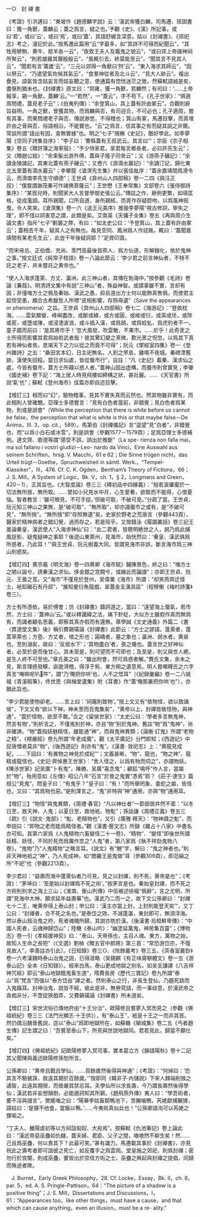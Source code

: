 一○　封 禪 書

《考證》引洪邁曰：“東坡作《趙德麟字説》云：‘漢武帝獲白麟，司馬遷、班固書曰：獲一角獸，蓋麟云；蓋之爲言，疑之也。’予觀《史》、《漢》所記事，或曰‘若’，或曰‘云’，或曰‘焉’，或曰‘蓋’，其語舒緩含深意。姑以《封禪書》、《郊祀志》考之，漫記於此。”按馬遷此篇用“云”字最多，如“其詳不可得而紀聞云”，“其牲用駵駒、黄牛、羝羊各一云”，“夜致王夫人及竈鬼之貌云”，“或曰郊上帝諸神祠所聚云”，“則若雄雞其聲殷殷云”，“風輒引去，終莫能至云”，“聞其言不見其人云”，“聞若有言‘萬歲’云”，“三元以郊得一角獸曰‘狩’云”，“東入海求其師云”，“因以祭云”，“乃遣望氣佐候其氣云”，“食羣神從者及北斗云”，“見大人跡云”。複出疊見，語氣皆含姑妄言而姑妄聽之意，使通篇有惚恍迷茫之致。然蘇軾語誠是矣，盡愜則猶未也。《封禪書》原文曰：“郊雍，獲一角獸，若麟然；有司曰：‘……上帝報享，錫一角獸，蓋麟’云。”一“若然”，一“蓋云”，字不苟下。《孔子世家》：“俱適周問禮，蓋見老子云”；《伯夷列傳》：“余登箕山，其上蓋有許由冢云”。合觀則辭旨益明。一角之獸，曾獲其物，而爲麟與否，有司迎合，不可必也；孔子適周，嘗有其事，而果問禮老子與否，傳説渺悠，不得稽也；箕山有冢，馬遷目擊，而真埋許由之骨與否，俗語相沿，不能實也。“云”之爲言，信其事之有而疑其説之非爾。常談所謂“語出有因，查無實據”也。明之“七子”規橅《史記》，酷好學此。如李夢陽《空同子詩集自序》：“李子曰：‘曹縣蓋有王叔武云。其言曰’”；宗臣《宗子相集》卷五《贈許簿之海寧敍》：“予少侍家君，家君每言鄉長者，必曰許先生云”；又《贈趙公敍》：“余束髮出游外傅，蓋與子隆子同舍云”；又《游燕子磯記》：“余讀金陵諸記，其東北蓋有燕子磯云”；又卷六《游滴水巖記》：“余讀汀記，歸化東北五里蓋有滴水巖云”；李攀龍《滄溟先生集》弁以張佳胤序：“蓋余嘉靖間爲滑令云，而濟南李先生守順德”；王世貞《弇州山人四部稿》卷一二四《與汪正叔》：“僕嘗謂謝茂秦可作諸佛菩薩云”；王世懋《王奉常集》文部卷六《張侍御詩集序》：“某爲兒時，則聞家大人言督學御史張公云。”傳誌之作，厥例更繁，如填匡格，徒成濫調。耳所親聞，口所自道，身所親經，而胥作存疑腔吻，以爲風神摇曳，令人笑來。《滄溟集》卷一六《送王元美序》推服李夢陽“視古修詞，寧失之理”，即不惜以詞害意之謂，此類是矣。艾南英《天傭子全集》卷五《再與周介生論文書》指斥“七子”剿襲之弊，有曰：“如太史公曰：‘予登箕山，其上蓋有許由冢云’；蓋相去千年，疑其人之有無也。每見空同、鳳洲爲人作誌銘，輒曰：‘蓋聞嘉靖間有某老先生云’，此豈千年後疑詞耶？”足資印證。

“而宋毋忌、正伯僑、充尚、羡門高最後皆燕人，爲方仙道，形解銷化，依於鬼神之事。”按文廷式《純常子枝語》卷一八論此節云：‘李少君之前言神仙者，不特不託之老子，并未嘗託之黄帝也。”

“使人入海求蓬萊、方丈、瀛洲，此三神山者，其傳在勃海中。”按參觀《毛詩》卷論《蒹葭》。明清詩文集中有説“三神山”者，殊益神智。或謂事雖不實，言却有因；非僅嗤方士之僞及秦始、漢武之愚，抑且道出方士何以能飾真售僞，而使君主起信受愚，頗合古希臘哲人所標“皮相影響，存照毋遺”（Save the appearances or phenomena）之旨。王世貞《弇州山人四部稿》卷七二《海游記》：“登故枕海。……雲氣驟變，峰嶼盡改，或斷或續，或方或圓，或峻或衍，或英或坯，或陟或密，或墮或隒，或浸漶波浪，或斗插入漢，或爲鴟，或爲蛟虬、爲虎豹者不一。童子趨而前曰：‘是其將市乎！’忽大風發，吹雲散，不果市。……於乎！此奇衺之士所得而影響其君爲始若武者哉！彼其驚幻變之熹微，歎光景之怳忽，以爲其下真若有神仙者焉，思竭天下之力以從之而竟不可得”；阮元《揅經室四集》卷一《登州雜詩》之五：“桑田言本幻，日主祀無名。人到之罘島，雞鳴不夜城。秦碑湮舊跡，漢使失回程。當日求仙處，皆從蜃市行”，自註：“凡《史記》載秦、漢求仙之處，今皆有蜃市，蓋方士所藉以惑人者。”蓋神山固出虚構，而蜃市則曾實見；李肇《國史補》卷下記：“海上居人時見飛樓如締構之狀，甚壯麗。……《天官書》所説‘氣’也”；蘇軾《登州海市》佳篇亦即自述目擊。

【增訂三】相而曰“幻”，驗物稽事，見其不實失真而云然也。然其物雖非實有，而此相則人曾確覩。亞理士多德嘗言：“見有白色者當前，非錯覺；見白色者爲某物，則或是誤會”（While the perception that there is white before us cannot be false，the perception that what is white is this or that maybe false－De Anima，III. 3，op. cit.，589）。馬第伯《封禪儀記》言“遥望”見“白者”，非錯覺也，而“以爲小白石或冰雪”，則是誤會（參觀1577－1579頁）；足爲亞理士多德補例。達文齊、歌德等謂“感受不誤，誤出於推斷”（La spe-
rienza non falla mai，ma sol fallano i vostri giudizi－Leo-
nardo da Vinci，Eine Auswahl aus seinem Schriften，hrsg. V. Macchi，61 e 62；Die Sinne trügen nicht，das Urteil trügt－Goethe，Spruchweisheit in sämtl. Werk.，“Tempel-
Klassiker”，III，476. Cf. C. K. Ogden，Bentham’s Theory of Fictions，66；J. S. Mill，A System of Logic，Bk. V，ch. 1，§ 2，Longmans and Green，420－1），正其旨也。《大智度論》卷三三《釋初品中四緣義》：“般若波羅蜜於一切法無所捨，無所取。……譬如小兒見水中月，心生愛著，欲取而不能得，心懷憂惱。智者教言：‘雖可眼見，不可手捉。’但破可取，不破可見。”分疏了當。王世貞、阮元知三神山之果無，是“破可取”、“無所取”，却亦識蜃市之或有，是“不破可見”、“無所捨”。“無所捨”即“存照無遺”矣。史家於野老之荒唐言（參觀443頁），醫家於精神病者之錯幻覺，過而存之，若是班乎。又按錢泳《履園叢話》卷三記王曇論秦皇、漢武使人“入海求神仙”曰：“此二君者，皆聰明絶世之人，胡乃爲此捕風捉影、疑鬼疑神之事耶？後遊山東萊州，見海市，始恍然曰：‘秦皇、漢武俱爲所惑者，乃此耳！’”與王世貞、阮元樹義大同，皆謂見海市非誤，斷言海市爲三神山則惑矣。

【增訂四】黄宗羲《明文海》卷一四黄卿《海市賦》鋪陳景色，終之曰：“嗤方士之陋以誕兮，誘秦漢之求仙。侈金銀之宫闕兮，或緣此而諞謾”；亦即王世貞、阮元、王曇之意。又“海市”不僅見於登州，吴偉業《海市》所謂：“却笑燕齊迂怪士，衹知碣石有丹邱”，“誰知曼衍魚龍戲，翠蓋金支滿具區”（程穆衡《梅村詩箋》卷三）。

方士有所憑依，易於傅會；仿《封禪書》鑄詞道之，當曰：“遠望海上蜃氣，若市然，方士曰：‘蓋神山’云。”或以釋讖緯之法，痛下針砭，大似方士雖假作真而無爲有，而識者顧名思義，即察其真亦假而有還無。章學誠《文史通義》外篇二《書〈貫道堂文集〉後》稱引費錫璜論《封禪書》此節云：“方士之謬語。蓬萊者，蓬蒿草萊也；方壺、方丈者，棺之形也；圓嶠者，墓之象也；瀛洲、弱水者，黄泉也，至則溺矣，故曰：‘反居水下’；‘其物盡白’者，喪之儀也。蓋言世之好神仙者，必至於是而後甘心。其未至是，則可望而不可即也；及至是，則又與世人絶，是生人終不可至也。”章氏美之曰：“雖出附會，然可爲惑者解。”費氏文集，余未之見，斯言理惑發矇，詼詭滑稽，得淳于髡、東方朔之遺意焉。明人嘗嘲釋氏之六字真言“唵嘛呢叭𡄣吽”，謂“乃‘俺把你哄’也，人不之悟耳”（《紀録彙編》卷一二八姚福《青溪暇筆》，佟世思《與梅堂遺集》附《耳書》作“蓋‘俺那裏把你哄’也”），亦猶此旨也。

“李少君能使物卻老。……言上曰：‘祠竈則致物’。”按上文又有“依物怪，欲以致諸侯”，下文又有“欲以下神，神未至而百鬼集矣”，“黄帝以上，封禪皆致怪物，與神通”，“震於怪物，欲至不敢。”合之《留侯世家》：“太史公曰：‘學者多言無鬼神，然言有物’，”則析言之，不僅鬼别於神，亦且“物”别於鬼神。舊註“物”爲“鬼神”，尚非確諦。“物”蓋指妖魅精怪，雖能通“神”，而與鬼神異類；《論衡·訂鬼》所謂“老物之精”，《楞嚴經》卷九所謂“年老成魔”。觀《太平廣記》分門即知；《西遊記》中捉唐僧者莫非“物”，《後西遊記》則亦有“鬼”。《漢書·
效祀志》上：“黄龍見成紀，……下詔曰：‘有異物之神見於成紀’”；文義甚晰，“物”、龍也，“物之神”、龍精或龍怪也。《史記·齊悼惠王世家》：“舍人怪之，以爲有物而伺之”，亦謂物妖。《陳涉世家》記吴廣“卜有鬼”，陳勝、吴廣“喜念鬼”；顧狐“鳴呼”作人言，當屬於“物”，殆用意如《左傳》昭公八年“石言”於晉之鬼實“憑焉”耶？《莊子·達生》篇桓公“見鬼”，問皇子曰：“有鬼乎？”皇子曰：“有！”而所舉罔象、委蛇之屬，皆怪也，又曰：“其爲物也惡。”是則渾言之，“鬼”非特與“神”通用，亦與“物”通用耳。

【增訂三】“物怪”與鬼異類，《周禮·春官》“凡以神仕者”一節部居井然不紊：“以冬日至，致天神、人鬼；以夏日至，致地衹、物鬽”；孫詒讓《周禮正義》卷五三《疏》引《説文·
鬼部》：“鬽、老精物也”，又引《廣雅·釋天》：“物神謂之鬽”，而申説曰：“即物之老而能爲精怪者。”觀《漢書·藝文志》所録《雜占十八家》中書名亦可知。其第六家爲《人鬼精物六畜變怪二十一卷》，“精物”、“變怪”即後世所謂妖精、妖怪，不同於死而爲厲作祟之“人鬼”者，第八家爲《執不祥劾鬼物八卷》，“鬼物”乃“人鬼精物”之略言耳。《説文》有“䰠”字，解曰：“鬼之神者也。”則非天神地衹之“神”，乃人死成神，如“閻羅王是鬼做”耳（參觀306頁），即范縝之所“不祀”也（參觀2213頁）。

李少君曰：“益壽而海中蓬萊仙者乃可見，見之以封禪，則不死，黄帝是也”；《考證》：“茅坤曰：‘至是始以封禪爲不死之術’。”按茅言是也。秦始皇封禪，而不死之方術則别求之海上三山；《淮南、衡山列傳》中伍被述徐福“僞辭”，言之尤明，所謂“見海中大神，願求延年益壽藥”也。漢武乃二而一之，故下文公孫卿曰：“封禪七十二王，唯黄帝得上泰山封；申公曰：‘漢主亦當上封，上封則能登天矣’”，又丁公曰：“封禪者，合不死之名也。”是泰岱之效，不減蓬瀛，東封即可，無須浮海。然以泰山爲治鬼之府，死者魂魄所歸，其説亦昉於漢。《後漢書·烏桓鮮卑傳》：“中國人死者，云魂神歸岱山”；陸機《泰山吟》：“幽塗延萬鬼，神房集百靈”；《博物志》卷一引《孝經援神契》曰：“泰山，天帝孫也，主召人魂。東方，萬物之始，故知人生命之長短”（《文選》劉楨《贈五官中郎將》第三首：“常恐游岱宗，不復見故人”，李善註亦引此）。《日知録》卷三○、《陔餘叢考》卷三五、《茶香室叢鈔》卷一六考漢魏時泰山治鬼之説，已得涯略（吴錫麒《有正味齋駢體文》卷一五《游泰山記》全本《日知録》）。經來白馬，泰山更成地獄之别名，如吴支謙譯《八吉祥神咒經》即云“泰山地獄餓鬼畜生道”，隋費長房《歷代三寶記》卷九所謂“泰山”爲“梵言”而强以“泰方岱岳”譯之者。然則泰山之行，非長生登仙，乃趨死路而入鬼籙耳。封神治鬼，説皆不經，彼此是非，無勞究詰，而一事歧意，於漢武帝之貪痴非分，不啻促狹戲弄，又費錫璜論《封禪書》所未道矣。

【增訂三】宋世流俗已傳地府由“十王分治”，歐陽修且嘗夢入冥而見之（參觀《佛祖統紀》卷三三《法門光顯志·十王供》），有“泰山王”，衹是十王之一而非其首。然仍偶沿魏晉舊説，逕以“泰山”爲即地獄所在，如蘇轍《欒城集》卷二五《丐者趙生傳》記生謂之曰：“吾嘗至泰山下，所見與世説地獄同。君若見此，歸當不願仕矣。”

【增訂四】《佛祖統紀》記歐陽修夢入冥司事，實本葛立方《韻語陽秋》卷十二記其父聞陳與義述歐陽修孫恕所言。

公孫卿曰：“黄帝且戰且學仙。……百餘歲然後得與神通”；《考證》：“何焯曰：‘恐其言不驗被誅，故遠其期於百餘歲。’”按即同《韓非子·内儲説》下宋人棘端削猴之譎智，此遠其期限，而彼嚴其禁忌耳。夫學仙所以求長壽，今乃謂長壽然後得學仙；漢武若非妄想顛倒，必能遁詞知其所窮。《趙飛燕外傳》夷人曰：“學吾術者，要不淫與謾言”，樊嬺嗤之曰：“陽華李姑畜鬬鴨池下，苦獺嚙鴨，芮姥獻捕獺狸，語姑曰：‘是狸不他食，當飯以鴨。’……今夷術真似此也！”公孫卿語洵可以芮姥之狸喻之。

“丁夫人、雒陽虞初等以方祠詛匈奴、大宛焉”。按蘇軾《仇池筆記》卷上論此曰：“漢武帝惡巫蠱如仇讎，蓋夫婦、君臣、父子之間，嗷嗷然不聊生矣！然……己且爲巫蠱，何以責其下？此最可笑。”甚有識力。馬遷載其事於《封禪書》，亦見祝此之壽考者即可詛彼之死亡，如反覆手之爲雲雨。堂皇施之郊祀，則爲封禪；密勿行於宫闈，則成巫蠱，要皆出於崇信方術之士。巫蠱之興起與封禪之提倡，同歸而殊途者歟。











　J. Burnet，Early Greek Philosophy，28. Cf. Locke，Essay，Bk. II，ch. 8，par. 5，ed. A. S. Pringle-Pattison，64：“The picture of a shadow is a positive thing”；J. S. Mill，Dissertations and Discussions，I，61：“Appearances too，like other things，must have a cause，and that which can cause anything，even an illusion，must be a re-
ality.”